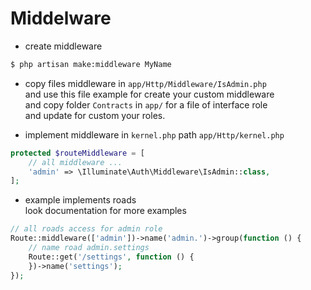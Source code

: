# Middelware  

- create middleware  
```bash
$ php artisan make:middleware MyName  
```

- copy files middleware in `app/Http/Middleware/IsAdmin.php`  
and use this file example for create your custom middleware  
and copy folder `Contracts` in `app/` for a file of interface role  
and update for custom your roles.

- implement middleware in `kernel.php` path `app/Http/kernel.php`  
```php
protected $routeMiddleware = [
    // all middleware ...
    'admin' => \Illuminate\Auth\Middleware\IsAdmin::class,
];
```  

- example implements roads  
look documentation for more examples
```php
// all roads access for admin role
Route::middleware(['admin'])->name('admin.')->group(function () {
    // name road admin.settings
    Route::get('/settings', function () {
    })->name('settings');
});
```